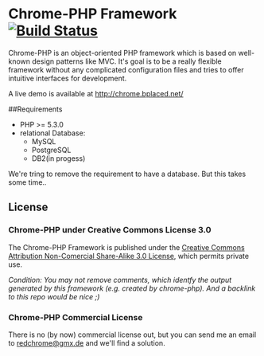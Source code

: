 # Chrome-PHP Framework [![Build Status](https://travis-ci.org/RedChrome/Chrome-PHP.png?branch=master)](https://travis-ci.org/RedChrome/Chrome-PHP)

Chrome-PHP is an object-oriented PHP framework which is based on well-known design patterns like MVC. It's goal is to be a really flexible framework without any complicated configuration files and tries to offer intuitive interfaces for development. 

A live demo is available at http://chrome.bplaced.net/

##Requirements
- PHP >= 5.3.0
- relational Database:
  - MySQL
  - PostgreSQL 
  - DB2(in progess)
  
We're tring to remove the requirement to have a database. But this takes some time..

## License
### Chrome-PHP under Creative Commons License 3.0
The Chrome-PHP Framework is published under the <a href="https://creativecommons.org/licenses/by-nc-sa/3.0/">Creative Commons Attribution Non-Comercial Share-Alike 3.0 License</a>, which permits private use. 

*Condition: You may not remove comments, which identfy the output generated by this framework (e.g. created by chrome-php). And a backlink to this repo would be nice ;)*
### Chrome-PHP Commercial License
There is no (by now) commercial license out, but you can send me an email to redchrome@gmx.de and we'll find a solution.
